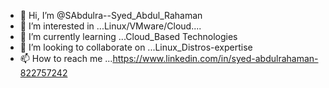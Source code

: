 - 👋 Hi, I’m @SAbdulra--Syed_Abdul_Rahaman
- 👀 I’m interested in ...Linux/VMware/Cloud....
- 🌱 I’m currently learning ...Cloud_Based Technologies
- 💞️ I’m looking to collaborate on ...Linux_Distros-expertise
- 📫 How to reach me ...https://www.linkedin.com/in/syed-abdulrahaman-822757242

<!---
SAbdulra/SAbdulra is a ✨ special ✨ repository because its `README.md` (this file) appears on your GitHub profile.
You can click the Preview link to take a look at your changes.
--->
